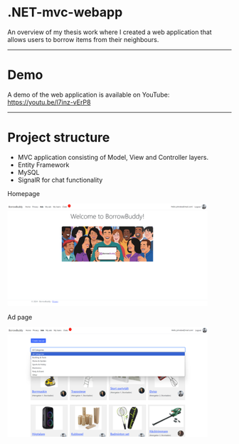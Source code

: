 # .NET-mvc-webapp
An overview of my thesis work where I created a web application that allows users to borrow items from their neighbours.

---

# Demo
A demo of the web application is available on YouTube:
https://youtu.be/l7inz-vErP8

---

# Project structure
- MVC application consisting of Model, View and Controller layers.
- Entity Framework
- MySQL
- SignalR for chat functionality

Homepage

<img src="assets/images/Screenshot-1.png" alt="Homepage" width="450" />

Ad page

<img src="assets/images/Screenshot-2.png" alt="Ad page" width="450" />
